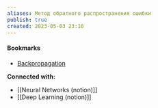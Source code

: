 ```yaml
---
aliases: Метод обратного распространения ошибки
publish: true
created: 2023-05-03 23:10
---
```















#### Bookmarks
- [Backpropagation](https://en.wikipedia.org/wiki/Backpropagation)


**Connected with:**
- [[Neural Networks (notion)]]
- [[Deep Learning (notion)]]

